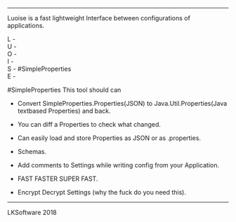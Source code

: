 ----------------------------------
Luoise is a fast lightweight Interface between configurations of applications.

L  -
<br>
U  -
<br>
O  -
<br>
I  -
<br>
S  - #SimpleProperties
<br>
E  -

#SimpleProperties
This tool should can
- Convert SimpleProperties.Properties(JSON) to Java.Util.Properties(Java textbased Properties) and back.
- You can diff a Properties to check what changed.
- Can easily load and store Properties as JSON or as .properties.
- Schemas.
- Add comments to Settings while writing config from your Application.

- FAST FASTER SUPER FAST.
- Encrypt Decrypt Settings (why the fuck do you need this).


----------------------------------
LKSoftware 2018
